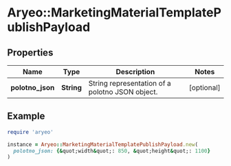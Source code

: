 # Aryeo::MarketingMaterialTemplatePublishPayload

## Properties

| Name | Type | Description | Notes |
| ---- | ---- | ----------- | ----- |
| **polotno_json** | **String** | String representation of a polotno JSON object. | [optional] |

## Example

```ruby
require 'aryeo'

instance = Aryeo::MarketingMaterialTemplatePublishPayload.new(
  polotno_json: {&quot;width&quot;: 850, &quot;height&quot;: 1100}
)
```

